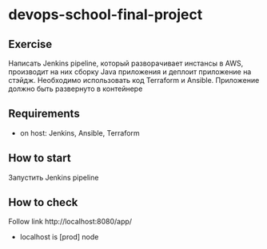 # devops-school-final-project

## Exercise
Написать Jenkins pipeline, который разворачивает инстансы в AWS, производит на них сборку Java приложения и деплоит приложение на стэйдж. Необходимо использовать код Terraform и Ansible. Приложение должно быть развернуто в контейнере

## Requirements
* on host: Jenkins, Ansible, Terraform

## How to start
Запустить Jenkins pipeline

## How to check
Follow link http://localhost:8080/app/
* localhost is [prod] node

